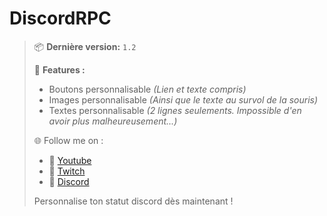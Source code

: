 # DiscordRPC
> 📦 **Dernière version:** `1.2`
> 
> 🧾 **Features :**
> - Boutons personnalisable _(Lien et texte compris)_
> - Images personnalisable _(Ainsi que le texte au survol de la souris)_
> - Textes personnalisable _(2 lignes seulements. Impossible d'en avoir plus malheureusement...)_
> 
> 🌐 Follow me on :
> - 🎥 [Youtube](https://youtube.com/c/Zeynix)
> - 🔴 [Twitch](https://twitch.tv/ZeynixTV)
> - 🔵 [Discord](https://discord.gg/Affr95Y)
> 
> Personnalise ton statut discord dès maintenant !
